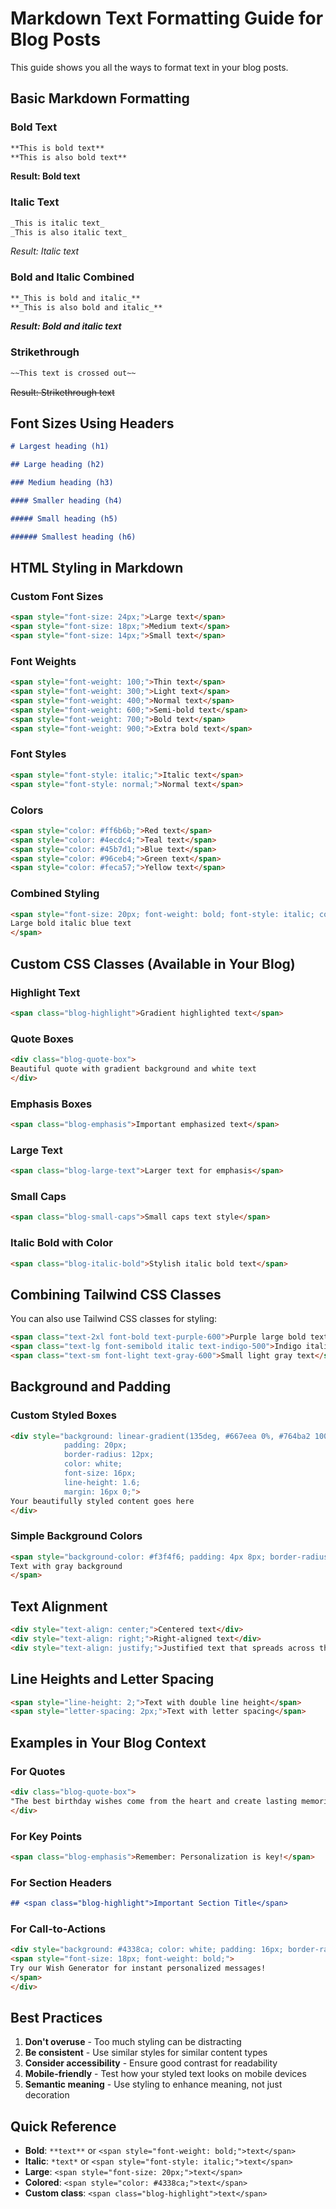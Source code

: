 # Markdown Text Formatting Guide for Blog Posts

This guide shows you all the ways to format text in your blog posts.

## Basic Markdown Formatting

### Bold Text

```markdown
**This is bold text**
**This is also bold text**
```

**Result: Bold text**

### Italic Text

```markdown
_This is italic text_
_This is also italic text_
```

_Result: Italic text_

### Bold and Italic Combined

```markdown
**_This is bold and italic_**
**_This is also bold and italic_**
```

**_Result: Bold and italic text_**

### Strikethrough

```markdown
~~This text is crossed out~~
```

~~Result: Strikethrough text~~

## Font Sizes Using Headers

```markdown
# Largest heading (h1)

## Large heading (h2)

### Medium heading (h3)

#### Smaller heading (h4)

##### Small heading (h5)

###### Smallest heading (h6)
```

## HTML Styling in Markdown

### Custom Font Sizes

```markdown
<span style="font-size: 24px;">Large text</span>
<span style="font-size: 18px;">Medium text</span>
<span style="font-size: 14px;">Small text</span>
```

### Font Weights

```markdown
<span style="font-weight: 100;">Thin text</span>
<span style="font-weight: 300;">Light text</span>
<span style="font-weight: 400;">Normal text</span>
<span style="font-weight: 600;">Semi-bold text</span>
<span style="font-weight: 700;">Bold text</span>
<span style="font-weight: 900;">Extra bold text</span>
```

### Font Styles

```markdown
<span style="font-style: italic;">Italic text</span>
<span style="font-style: normal;">Normal text</span>
```

### Colors

```markdown
<span style="color: #ff6b6b;">Red text</span>
<span style="color: #4ecdc4;">Teal text</span>
<span style="color: #45b7d1;">Blue text</span>
<span style="color: #96ceb4;">Green text</span>
<span style="color: #feca57;">Yellow text</span>
```

### Combined Styling

```markdown
<span style="font-size: 20px; font-weight: bold; font-style: italic; color: #4338ca;">
Large bold italic blue text
</span>
```

## Custom CSS Classes (Available in Your Blog)

### Highlight Text

```markdown
<span class="blog-highlight">Gradient highlighted text</span>
```

### Quote Boxes

```markdown
<div class="blog-quote-box">
Beautiful quote with gradient background and white text
</div>
```

### Emphasis Boxes

```markdown
<span class="blog-emphasis">Important emphasized text</span>
```

### Large Text

```markdown
<span class="blog-large-text">Larger text for emphasis</span>
```

### Small Caps

```markdown
<span class="blog-small-caps">Small caps text style</span>
```

### Italic Bold with Color

```markdown
<span class="blog-italic-bold">Stylish italic bold text</span>
```

## Combining Tailwind CSS Classes

You can also use Tailwind CSS classes for styling:

```markdown
<span class="text-2xl font-bold text-purple-600">Purple large bold text</span>
<span class="text-lg font-semibold italic text-indigo-500">Indigo italic text</span>
<span class="text-sm font-light text-gray-600">Small light gray text</span>
```

## Background and Padding

### Custom Styled Boxes

```markdown
<div style="background: linear-gradient(135deg, #667eea 0%, #764ba2 100%); 
            padding: 20px; 
            border-radius: 12px; 
            color: white; 
            font-size: 16px; 
            line-height: 1.6; 
            margin: 16px 0;">
Your beautifully styled content goes here
</div>
```

### Simple Background Colors

```markdown
<span style="background-color: #f3f4f6; padding: 4px 8px; border-radius: 4px;">
Text with gray background
</span>
```

## Text Alignment

```markdown
<div style="text-align: center;">Centered text</div>
<div style="text-align: right;">Right-aligned text</div>
<div style="text-align: justify;">Justified text that spreads across the full width</div>
```

## Line Heights and Letter Spacing

```markdown
<span style="line-height: 2;">Text with double line height</span>
<span style="letter-spacing: 2px;">Text with letter spacing</span>
```

## Examples in Your Blog Context

### For Quotes

```markdown
<div class="blog-quote-box">
"The best birthday wishes come from the heart and create lasting memories."
</div>
```

### For Key Points

```markdown
<span class="blog-emphasis">Remember: Personalization is key!</span>
```

### For Section Headers

```markdown
## <span class="blog-highlight">Important Section Title</span>
```

### For Call-to-Actions

```markdown
<div style="background: #4338ca; color: white; padding: 16px; border-radius: 8px; text-align: center; margin: 20px 0;">
<span style="font-size: 18px; font-weight: bold;">
Try our Wish Generator for instant personalized messages!
</span>
</div>
```

## Best Practices

1. **Don't overuse** - Too much styling can be distracting
2. **Be consistent** - Use similar styles for similar content types
3. **Consider accessibility** - Ensure good contrast for readability
4. **Mobile-friendly** - Test how your styled text looks on mobile devices
5. **Semantic meaning** - Use styling to enhance meaning, not just decoration

## Quick Reference

- **Bold**: `**text**` or `<span style="font-weight: bold;">text</span>`
- **Italic**: `*text*` or `<span style="font-style: italic;">text</span>`
- **Large**: `<span style="font-size: 20px;">text</span>`
- **Colored**: `<span style="color: #4338ca;">text</span>`
- **Custom class**: `<span class="blog-highlight">text</span>`
